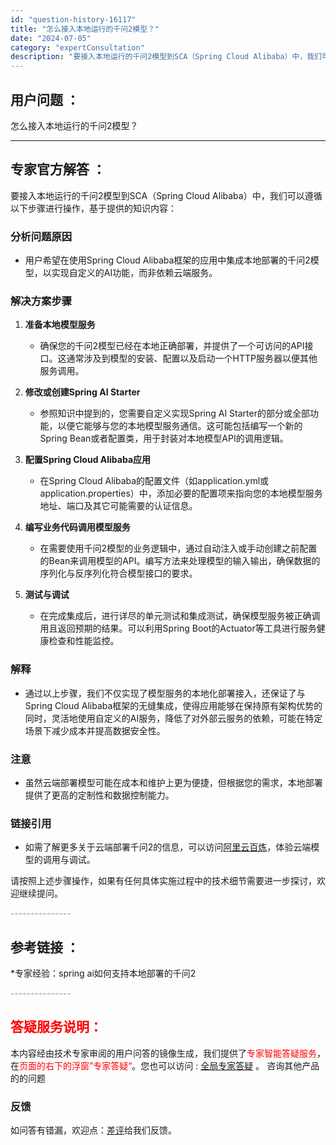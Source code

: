 ```yaml
---
id: "question-history-16117"
title: "怎么接入本地运行的千问2模型？"
date: "2024-07-05"
category: "expertConsultation"
description: "要接入本地运行的千问2模型到SCA（Spring Cloud Alibaba）中，我们可以遵循以下步骤进行操作，基于提供的知识内容：### 分析问题原因- 用户希望在使用Spring Cloud Alibaba框架的应用中集成本地部署的千问2模型，以实现自定义的AI功能，而非依赖云端服务。### 解"
---
```


## 用户问题 ： 
 怎么接入本地运行的千问2模型？  

---------------
## 专家官方解答 ：

要接入本地运行的千问2模型到SCA（Spring Cloud Alibaba）中，我们可以遵循以下步骤进行操作，基于提供的知识内容：

### 分析问题原因
- 用户希望在使用Spring Cloud Alibaba框架的应用中集成本地部署的千问2模型，以实现自定义的AI功能，而非依赖云端服务。

### 解决方案步骤
1. **准备本地模型服务**
   - 确保您的千问2模型已经在本地正确部署，并提供了一个可访问的API接口。这通常涉及到模型的安装、配置以及启动一个HTTP服务器以便其他服务调用。

2. **修改或创建Spring AI Starter**
   - 参照知识中提到的，您需要自定义实现Spring AI Starter的部分或全部功能，以便它能够与您的本地模型服务通信。这可能包括编写一个新的Spring Bean或者配置类，用于封装对本地模型API的调用逻辑。

3. **配置Spring Cloud Alibaba应用**
   - 在Spring Cloud Alibaba的配置文件（如application.yml或application.properties）中，添加必要的配置项来指向您的本地模型服务地址、端口及其它可能需要的认证信息。

4. **编写业务代码调用模型服务**
   - 在需要使用千问2模型的业务逻辑中，通过自动注入或手动创建之前配置的Bean来调用模型的API。编写方法来处理模型的输入输出，确保数据的序列化与反序列化符合模型接口的要求。

5. **测试与调试**
   - 在完成集成后，进行详尽的单元测试和集成测试，确保模型服务被正确调用且返回预期的结果。可以利用Spring Boot的Actuator等工具进行服务健康检查和性能监控。

### 解释
- 通过以上步骤，我们不仅实现了模型服务的本地化部署接入，还保证了与Spring Cloud Alibaba框架的无缝集成，使得应用能够在保持原有架构优势的同时，灵活地使用自定义的AI服务，降低了对外部云服务的依赖，可能在特定场景下减少成本并提高数据安全性。

### 注意
- 虽然云端部署模型可能在成本和维护上更为便捷，但根据您的需求，本地部署提供了更高的定制性和数据控制能力。

### 链接引用
- 如需了解更多关于云端部署千问2的信息，可以访问[阿里云百炼](https://www.aliyun.com/product/bailian)，体验云端模型的调用与调试。

请按照上述步骤操作，如果有任何具体实施过程中的技术细节需要进一步探讨，欢迎继续提问。


<font color="#949494">---------------</font> 


## 参考链接 ：

*专家经验：spring ai如何支持本地部署的千问2 


 <font color="#949494">---------------</font> 
 


## <font color="#FF0000">答疑服务说明：</font> 

本内容经由技术专家审阅的用户问答的镜像生成，我们提供了<font color="#FF0000">专家智能答疑服务</font>，在<font color="#FF0000">页面的右下的浮窗”专家答疑“</font>。您也可以访问 : [全局专家答疑](https://answer.opensource.alibaba.com/docs/intro) 。 咨询其他产品的的问题

### 反馈
如问答有错漏，欢迎点：[差评](https://ai.nacos.io/user/feedbackByEnhancerGradePOJOID?enhancerGradePOJOId=16139)给我们反馈。
